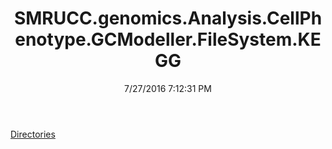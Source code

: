 ﻿---
title: SMRUCC.genomics.Analysis.CellPhenotype.GCModeller.FileSystem.KEGG
date: 7/27/2016 7:12:31 PM
---

[Directories](T-SMRUCC.genomics.Analysis.CellPhenotype.GCModeller.FileSystem.KEGG.Directories.html)
